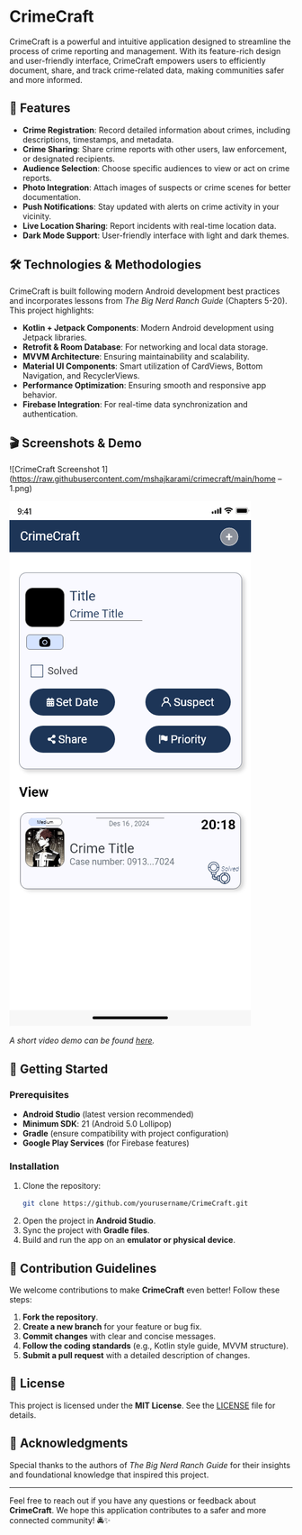 # CrimeCraft

CrimeCraft is a powerful and intuitive application designed to streamline the process of crime reporting and management. With its feature-rich design and user-friendly interface, CrimeCraft empowers users to efficiently document, share, and track crime-related data, making communities safer and more informed.

## 🚀 Features

- **Crime Registration**: Record detailed information about crimes, including descriptions, timestamps, and metadata.
- **Crime Sharing**: Share crime reports with other users, law enforcement, or designated recipients.
- **Audience Selection**: Choose specific audiences to view or act on crime reports.
- **Photo Integration**: Attach images of suspects or crime scenes for better documentation.
- **Push Notifications**: Stay updated with alerts on crime activity in your vicinity.
- **Live Location Sharing**: Report incidents with real-time location data.
- **Dark Mode Support**: User-friendly interface with light and dark themes.

## 🛠️ Technologies & Methodologies
CrimeCraft is built following modern Android development best practices and incorporates lessons from *The Big Nerd Ranch Guide* (Chapters 5-20). This project highlights:

- **Kotlin + Jetpack Components**: Modern Android development using Jetpack libraries.
- **Retrofit & Room Database**: For networking and local data storage.
- **MVVM Architecture**: Ensuring maintainability and scalability.
- **Material UI Components**: Smart utilization of CardViews, Bottom Navigation, and RecyclerViews.
- **Performance Optimization**: Ensuring smooth and responsive app behavior.
- **Firebase Integration**: For real-time data synchronization and authentication.

## 🎬 Screenshots & Demo
![CrimeCraft Screenshot 1](https://raw.githubusercontent.com/mshajkarami/crimecraft/main/home – 1.png)

![CrimeCraft Screenshot 2](https://raw.githubusercontent.com/mshajkarami/CrimeCraft/main/fragment_detail_1.png)

_A short video demo can be found [here](link-to-video)._  

## 📌 Getting Started

### Prerequisites
- **Android Studio** (latest version recommended)
- **Minimum SDK**: 21 (Android 5.0 Lollipop)
- **Gradle** (ensure compatibility with project configuration)
- **Google Play Services** (for Firebase features)

### Installation
1. Clone the repository:
   ```bash
   git clone https://github.com/yourusername/CrimeCraft.git
   ```
2. Open the project in **Android Studio**.
3. Sync the project with **Gradle files**.
4. Build and run the app on an **emulator or physical device**.

## 🤝 Contribution Guidelines
We welcome contributions to make **CrimeCraft** even better! Follow these steps:
1. **Fork the repository**.
2. **Create a new branch** for your feature or bug fix.
3. **Commit changes** with clear and concise messages.
4. **Follow the coding standards** (e.g., Kotlin style guide, MVVM structure).
5. **Submit a pull request** with a detailed description of changes.

## 📜 License
This project is licensed under the **MIT License**. See the [LICENSE](link-to-license) file for details.

## 🙌 Acknowledgments
Special thanks to the authors of *The Big Nerd Ranch Guide* for their insights and foundational knowledge that inspired this project.

---
Feel free to reach out if you have any questions or feedback about **CrimeCraft**. We hope this application contributes to a safer and more connected community! 🚔✨
